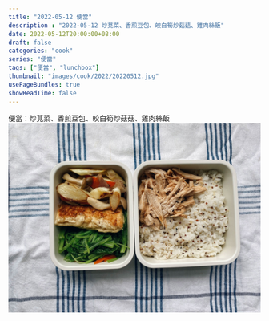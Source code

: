 ```yaml
---
title: "2022-05-12 便當"
description : "2022-05-12 炒莧菜、香煎豆包、皎白筍炒菇菇、雞肉絲飯"
date: 2022-05-12T20:00:00+08:00
draft: false
categories: "cook"
series: "便當"
tags: ["便當", "lunchbox"]
thumbnail: "images/cook/2022/20220512.jpg"
usePageBundles: true
showReadTime: false
---
```


便當：炒莧菜、香煎豆包、皎白筍炒菇菇、雞肉絲飯
![2022-05-12 炒莧菜、香煎豆包、皎白筍炒菇菇、雞肉絲飯](20220512_bento_1.jpg)


